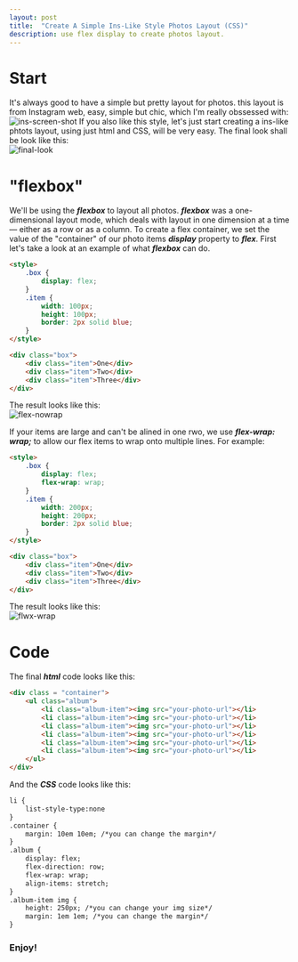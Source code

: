 ```yaml
---
layout: post
title:  "Create A Simple Ins-Like Style Photos Layout (CSS)"
description: use flex display to create photos layout.
---
```

# Start
It's always good to have a simple but pretty layout for photos. this layout is from Instagram web, easy, simple but chic, which I'm really obssessed with:  
![ins-screen-shot][ins-screen-shot]
If you also like this style, let's just start creating a ins-like phtots layout, using just html and CSS, will be very easy. The final look shall be look like this:  
![final-look][final-look]


# "flexbox"
We'll be using the ***flexbox*** to layout all photos. ***flexbox*** was a one-dimensional layout mode, which deals with layout in one dimension at a time — either as a row or as a column. To create a flex container, we set the value of the "container" of our photo items ***display*** property to ***flex***. First let's take a look at an example of what ***flexbox*** can do.
```html
<style>
    .box {
        display: flex;
    }
    .item {
        width: 100px;
        height: 100px;
        border: 2px solid blue;
    }
</style>

<div class="box">
    <div class="item">One</div>
    <div class="item">Two</div>
    <div class="item">Three</div>
</div>
```
The result looks like this:  
![flex-nowrap][flex-nowrap]  

If your items are large and can't be alined in one rwo, we use ***flex-wrap: wrap;*** to allow our flex items to wrap onto multiple lines. For example:
```html
<style>
    .box {
        display: flex;
        flex-wrap: wrap;
    }
    .item {
        width: 200px;
        height: 200px;
        border: 2px solid blue;
    }
</style>

<div class="box">
    <div class="item">One</div>
    <div class="item">Two</div>
    <div class="item">Three</div>
</div>
```
The result looks like this:  
![flwx-wrap][flwx-wrap]


# Code
The final ***html*** code looks like this:
```html
<div class = "container">
	<ul class="album">
		<li class="album-item"><img src="your-photo-url"></li>
		<li class="album-item"><img src="your-photo-url"></li>
		<li class="album-item"><img src="your-photo-url"></li>
		<li class="album-item"><img src="your-photo-url"></li>
		<li class="album-item"><img src="your-photo-url"></li>
		<li class="album-item"><img src="your-photo-url"></li>
	</ul>
</div>
```
And the ***CSS*** code looks like this:
```html
li {
	list-style-type:none
}
.container {
	margin: 10em 10em; /*you can change the margin*/
}
.album {
	display: flex;
	flex-direction: row;
	flex-wrap: wrap;
	align-items: stretch;
}
.album-item img {
	height: 250px; /*you can change your img size*/
	margin: 1em 1em; /*you can change the margin*/
}
```  
### Enjoy!



[ins-screen-shot]: https://res.cloudinary.com/daxtpgi3q/image/upload/v1585293652/blogs/2020-03-27-ins-like-photo-layout/Screen_Shot_2020-03-27_at_3.20.29_AM_csdaoq.png
[final-look]: https://res.cloudinary.com/daxtpgi3q/image/upload/v1585293549/blogs/2020-03-27-ins-like-photo-layout/Screen_Shot_2020-03-27_at_2.13.22_AM_tizgou.png
[flex-nowrap]: https://res.cloudinary.com/daxtpgi3q/image/upload/v1585293555/blogs/2020-03-27-ins-like-photo-layout/Screen_Shot_2020-03-27_at_3.18.44_AM_glrklb.png
[flwx-wrap]: https://res.cloudinary.com/daxtpgi3q/image/upload/v1585293553/blogs/2020-03-27-ins-like-photo-layout/Screen_Shot_2020-03-27_at_3.18.17_AM_xm72yf.png